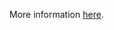 More information [here](https://docs.prismacloud.io/en/enterprise-edition/policy-reference/aws-policies/aws-general-policies/ensure-aws-dlm-cross-region-events-are-encrypted).
